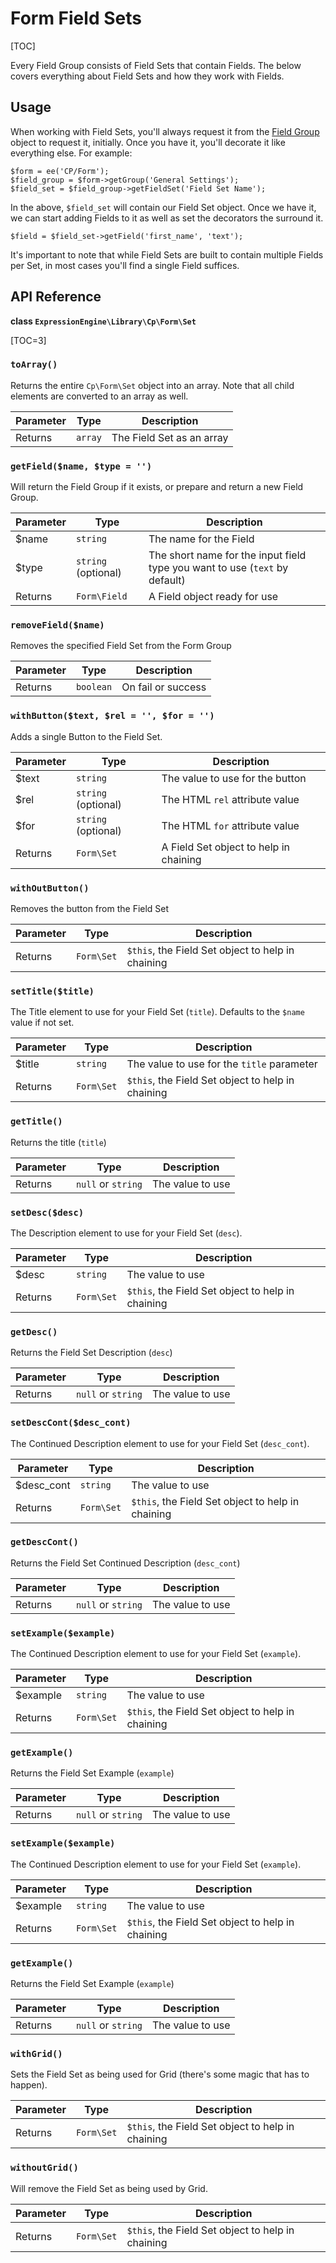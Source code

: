 <!--
    This source file is part of the open source project
    ExpressionEngine User Guide (https://github.com/ExpressionEngine/ExpressionEngine-User-Guide)

    @link      https://expressionengine.com/
    @copyright Copyright (c) 2003-2020, Packet Tide, LLC (https://packettide.com)
    @license   https://expressionengine.com/license Licensed under Apache License, Version 2.0
-->

# Form Field Sets

[TOC]

Every Field Group consists of Field Sets that contain Fields. The below covers everything about Field Sets and how they work with Fields. 

## Usage

When working with Field Sets, you'll always request it from the [Field Group](development/services/cp-form.md) object to request it, initially. Once you have it, you'll decorate it like everything else. For example:

```
$form = ee('CP/Form');
$field_group = $form->getGroup('General Settings');
$field_set = $field_group->getFieldSet('Field Set Name');
```

In the above, `$field_set` will contain our Field Set object. Once we have it, we can start adding Fields to it as well as set the decorators the surround it. 

```
$field = $field_set->getField('first_name', 'text');
```

It's important to note that while Field Sets are built to contain multiple Fields per Set, in most cases you'll find a single Field suffices.

## API Reference

**class `ExpressionEngine\Library\Cp\Form\Set`**

[TOC=3]

### `toArray()`

Returns the entire `Cp\Form\Set` object into an array. Note that all child elements are converted to an array as well.

| Parameter | Type | Description |
| --------- | ---- | ----------- |
| Returns | `array` | The Field Set as an array |

### `getField($name, $type = '')`

Will return the Field Group if it exists, or prepare and return a new Field Group.

| Parameter | Type | Description |
| --------- | ---- | ----------- |
| \$name | `string` | The name for the Field |
| \$type | `string` (optional) | The short name for the input field type you want to use (`text` by default) |
| Returns | `Form\Field` | A Field object ready for use |

### `removeField($name)`

Removes the specified Field Set from the Form Group

| Parameter | Type | Description |
| --------- | ---- | ----------- |
| Returns | `boolean` | On fail or success |

### `withButton($text, $rel = '', $for = '')`

Adds a single Button to the Field Set. 

| Parameter | Type | Description |
| --------- | ---- | ----------- |
| \$text | `string` | The value to use for the button |
| \$rel | `string` (optional) | The HTML `rel` attribute value |
| \$for | `string` (optional) | The HTML `for` attribute value |
| Returns | `Form\Set` | A Field Set object to help in chaining |

### `withOutButton()`

Removes the button from the Field Set 

| Parameter | Type | Description |
| --------- | ---- | ----------- |
| Returns | `Form\Set` | `$this`, the Field Set object to help in chaining |

### `setTitle($title)`

The Title element to use for your Field Set (`title`). Defaults to the `$name` value if not set.

| Parameter | Type | Description |
| --------- | ---- | ----------- |
| \$title | `string` | The value to use for the `title` parameter|
| Returns | `Form\Set` | `$this`, the Field Set object to help in chaining |

### `getTitle()`

Returns the title (`title`)

| Parameter | Type | Description |
| --------- | ---- | ----------- |
| Returns | `null` or `string` | The value to use |

### `setDesc($desc)`

The Description element to use for your Field Set (`desc`).

| Parameter | Type | Description |
| --------- | ---- | ----------- |
| \$desc | `string` | The value to use |
| Returns | `Form\Set` | `$this`, the Field Set object to help in chaining |

### `getDesc()`

Returns the Field Set Description (`desc`)

| Parameter | Type | Description |
| --------- | ---- | ----------- |
| Returns | `null` or `string` | The value to use |

### `setDescCont($desc_cont)`

The Continued Description element to use for your Field Set (`desc_cont`).

| Parameter | Type | Description |
| --------- | ---- | ----------- |
| \$desc_cont | `string` | The value to use |
| Returns | `Form\Set` | `$this`, the Field Set object to help in chaining |

### `getDescCont()`

Returns the Field Set Continued Description (`desc_cont`)

| Parameter | Type | Description |
| --------- | ---- | ----------- |
| Returns | `null` or `string` | The value to use |

### `setExample($example)`

The Continued Description element to use for your Field Set (`example`).

| Parameter | Type | Description |
| --------- | ---- | ----------- |
| \$example | `string` | The value to use |
| Returns | `Form\Set` | `$this`, the Field Set object to help in chaining |

### `getExample()`

Returns the Field Set Example (`example`)

| Parameter | Type | Description |
| --------- | ---- | ----------- |
| Returns | `null` or `string` | The value to use |

### `setExample($example)`

The Continued Description element to use for your Field Set (`example`).

| Parameter | Type | Description |
| --------- | ---- | ----------- |
| \$example | `string` | The value to use |
| Returns | `Form\Set` | `$this`, the Field Set object to help in chaining |

### `getExample()`

Returns the Field Set Example (`example`)

| Parameter | Type | Description |
| --------- | ---- | ----------- |
| Returns | `null` or `string` | The value to use |

### `withGrid()`

Sets the Field Set as being used for Grid (there's some magic that has to happen).

| Parameter | Type | Description |
| --------- | ---- | ----------- |
| Returns | `Form\Set` | `$this`, the Field Set object to help in chaining |

### `withoutGrid()`

Will remove the Field Set as being used by Grid.

| Parameter | Type | Description |
| --------- | ---- | ----------- |
| Returns | `Form\Set` | `$this`, the Field Set object to help in chaining |
